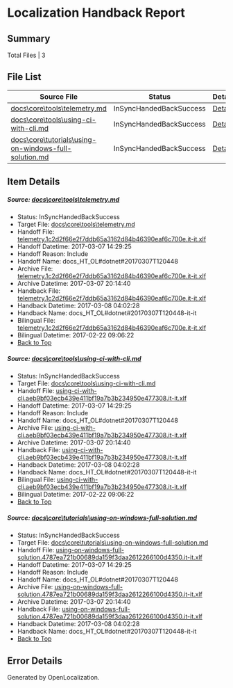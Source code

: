 # <a name='report-top'></a> Localization Handback Report

## Summary
 Total Files | 3

## File List
 Source File | Status | Details 
 ----------- | ------ | ------- 
 [docs\core\tools\telemetry.md](https://github.com/dotnet/docs/blob/195664ae6409be02ca132900d9c513a7b412acd4/docs/core/tools/telemetry.md) | InSyncHandedBackSuccess | [Details](#c816bf4c93430a009e61ddf2a3673c43f49b8de997)
 [docs\core\tools\using-ci-with-cli.md](https://github.com/dotnet/docs/blob/195664ae6409be02ca132900d9c513a7b412acd4/docs/core/tools/using-ci-with-cli.md) | InSyncHandedBackSuccess | [Details](#0579d59e8da24428d9e174baf0cc865d62c0819598)
 [docs\core\tutorials\using-on-windows-full-solution.md](https://github.com/dotnet/docs/blob/195664ae6409be02ca132900d9c513a7b412acd4/docs/core/tutorials/using-on-windows-full-solution.md) | InSyncHandedBackSuccess | [Details](#b8505f88b324fcdf3a51d75c455ec5869e058774113)

## Item Details
##### <a name='c816bf4c93430a009e61ddf2a3673c43f49b8de997'></a> Source: [docs\core\tools\telemetry.md](https://github.com/dotnet/docs/blob/195664ae6409be02ca132900d9c513a7b412acd4/docs/core/tools/telemetry.md)
* Status: InSyncHandedBackSuccess
* Target File: [docs\core\tools\telemetry.md](https://github.com/dotnet/docs.it-it/blob/c4141d96c1bb61590bf4286ff83a39d837fd69d0/docs/core/tools/telemetry.md)
* Handoff File: [telemetry.1c2d2f66e2f7ddb65a3162d84b46390eaf6c700e.it-it.xlf](https://github.com/dotnet/docs.handoff/blob/9d0f09a2be7b1f8deb1c923a39dd9a74dac502d6/ol-handoff/dotnet/docs.it-it/master/dotnet-core/telemetry.1c2d2f66e2f7ddb65a3162d84b46390eaf6c700e.it-it.xlf)
* Handoff Datetime: 2017-03-07 14:29:25
* Handoff Reason: Include
* Handoff Name: docs_HT_OL#dotnet#20170307T120448
* Archive File: [telemetry.1c2d2f66e2f7ddb65a3162d84b46390eaf6c700e.it-it.xlf](https://github.com/dotnet/docs.handoff/blob/ec8b10ab7a9ca37c6cf531f269a1c316cccb537b/ol-archive/dotnet/docs.it-it/master/dotnet-core/telemetry.1c2d2f66e2f7ddb65a3162d84b46390eaf6c700e.it-it.xlf)
* Archive Datetime: 2017-03-07 20:14:40
* Handback File: [telemetry.1c2d2f66e2f7ddb65a3162d84b46390eaf6c700e.it-it.xlf](https://github.com/dotnet/docs.handback/blob/9eb6fe612d4bd22a1914ecc8688ef25d6237cc0b/ol-handback/dotnet/docs.it-it/master/dotnet-core/telemetry.1c2d2f66e2f7ddb65a3162d84b46390eaf6c700e.it-it.xlf)
* Handback Datetime: 2017-03-08 04:02:28
* Handback Name: docs_HT_OL#dotnet#20170307T120448-it-it
* Bilingual File: [telemetry.1c2d2f66e2f7ddb65a3162d84b46390eaf6c700e.it-it.xlf](https://github.com/dotnet/docs.handback/blob/9e45548cf36c6c4afd19b206910f9dfeaef6526e/ol-handback/dotnet/docs.it-it/master/dotnet-core/telemetry.1c2d2f66e2f7ddb65a3162d84b46390eaf6c700e.it-it.xlf)
* Bilingual Datetime: 2017-02-22 09:06:22
* [Back to Top](#report-top)

##### <a name='0579d59e8da24428d9e174baf0cc865d62c0819598'></a> Source: [docs\core\tools\using-ci-with-cli.md](https://github.com/dotnet/docs/blob/195664ae6409be02ca132900d9c513a7b412acd4/docs/core/tools/using-ci-with-cli.md)
* Status: InSyncHandedBackSuccess
* Target File: [docs\core\tools\using-ci-with-cli.md](https://github.com/dotnet/docs.it-it/blob/c4141d96c1bb61590bf4286ff83a39d837fd69d0/docs/core/tools/using-ci-with-cli.md)
* Handoff File: [using-ci-with-cli.aeb9bf03ecb439e411bf19a7b3b234950e477308.it-it.xlf](https://github.com/dotnet/docs.handoff/blob/9d0f09a2be7b1f8deb1c923a39dd9a74dac502d6/ol-handoff/dotnet/docs.it-it/master/dotnet-core/using-ci-with-cli.aeb9bf03ecb439e411bf19a7b3b234950e477308.it-it.xlf)
* Handoff Datetime: 2017-03-07 14:29:25
* Handoff Reason: Include
* Handoff Name: docs_HT_OL#dotnet#20170307T120448
* Archive File: [using-ci-with-cli.aeb9bf03ecb439e411bf19a7b3b234950e477308.it-it.xlf](https://github.com/dotnet/docs.handoff/blob/ec8b10ab7a9ca37c6cf531f269a1c316cccb537b/ol-archive/dotnet/docs.it-it/master/dotnet-core/using-ci-with-cli.aeb9bf03ecb439e411bf19a7b3b234950e477308.it-it.xlf)
* Archive Datetime: 2017-03-07 20:14:40
* Handback File: [using-ci-with-cli.aeb9bf03ecb439e411bf19a7b3b234950e477308.it-it.xlf](https://github.com/dotnet/docs.handback/blob/9eb6fe612d4bd22a1914ecc8688ef25d6237cc0b/ol-handback/dotnet/docs.it-it/master/dotnet-core/using-ci-with-cli.aeb9bf03ecb439e411bf19a7b3b234950e477308.it-it.xlf)
* Handback Datetime: 2017-03-08 04:02:28
* Handback Name: docs_HT_OL#dotnet#20170307T120448-it-it
* Bilingual File: [using-ci-with-cli.aeb9bf03ecb439e411bf19a7b3b234950e477308.it-it.xlf](https://github.com/dotnet/docs.handback/blob/9e45548cf36c6c4afd19b206910f9dfeaef6526e/ol-handback/dotnet/docs.it-it/master/dotnet-core/using-ci-with-cli.aeb9bf03ecb439e411bf19a7b3b234950e477308.it-it.xlf)
* Bilingual Datetime: 2017-02-22 09:06:22
* [Back to Top](#report-top)

##### <a name='b8505f88b324fcdf3a51d75c455ec5869e058774113'></a> Source: [docs\core\tutorials\using-on-windows-full-solution.md](https://github.com/dotnet/docs/blob/195664ae6409be02ca132900d9c513a7b412acd4/docs/core/tutorials/using-on-windows-full-solution.md)
* Status: InSyncHandedBackSuccess
* Target File: [docs\core\tutorials\using-on-windows-full-solution.md](https://github.com/dotnet/docs.it-it/blob/c4141d96c1bb61590bf4286ff83a39d837fd69d0/docs/core/tutorials/using-on-windows-full-solution.md)
* Handoff File: [using-on-windows-full-solution.4787ea721b00689da159f3daa2612266100d4350.it-it.xlf](https://github.com/dotnet/docs.handoff/blob/9d0f09a2be7b1f8deb1c923a39dd9a74dac502d6/ol-handoff/dotnet/docs.it-it/master/dotnet-core/using-on-windows-full-solution.4787ea721b00689da159f3daa2612266100d4350.it-it.xlf)
* Handoff Datetime: 2017-03-07 14:29:25
* Handoff Reason: Include
* Handoff Name: docs_HT_OL#dotnet#20170307T120448
* Archive File: [using-on-windows-full-solution.4787ea721b00689da159f3daa2612266100d4350.it-it.xlf](https://github.com/dotnet/docs.handoff/blob/ec8b10ab7a9ca37c6cf531f269a1c316cccb537b/ol-archive/dotnet/docs.it-it/master/dotnet-core/using-on-windows-full-solution.4787ea721b00689da159f3daa2612266100d4350.it-it.xlf)
* Archive Datetime: 2017-03-07 20:14:40
* Handback File: [using-on-windows-full-solution.4787ea721b00689da159f3daa2612266100d4350.it-it.xlf](https://github.com/dotnet/docs.handback/blob/9eb6fe612d4bd22a1914ecc8688ef25d6237cc0b/ol-handback/dotnet/docs.it-it/master/dotnet-core/using-on-windows-full-solution.4787ea721b00689da159f3daa2612266100d4350.it-it.xlf)
* Handback Datetime: 2017-03-08 04:02:28
* Handback Name: docs_HT_OL#dotnet#20170307T120448-it-it
* [Back to Top](#report-top)


## Error Details

Generated by OpenLocalization.

